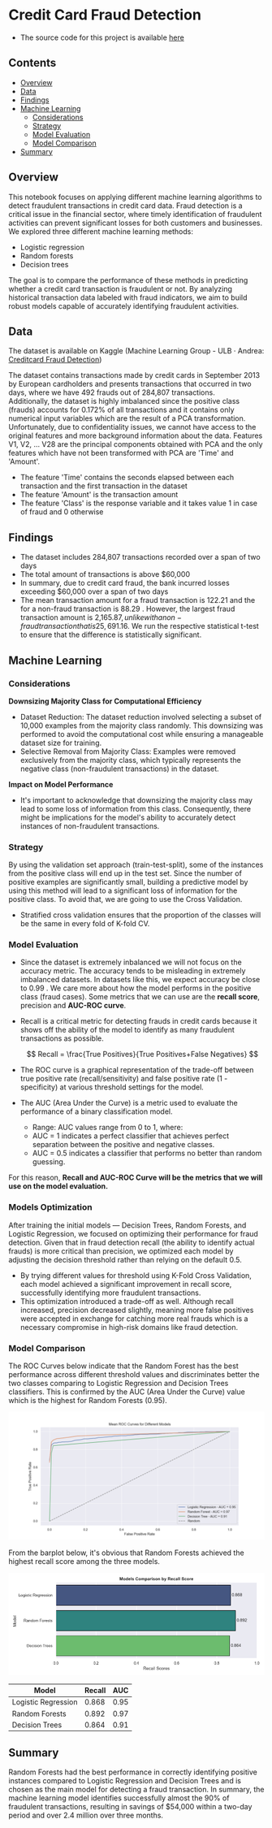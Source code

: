 # Credit Card Fraud Detection
- The source code for this project is available [here](https://github.com/leonemma/detect-frauds-in-creditcards/blob/main/creditcard-fraud-detector.ipynb)
## Contents
- [Overview](#Overview)
- [Data](#Data)
- [Findings](#Findings)
- [Machine Learning](#Machine-Learning)
   - [Considerations](#Considerations)
   - [Strategy](#Strategy)
   - [Model Evaluation](#Model-Evaluation)
   - [Model Comparison](#Model-Comparison)
- [Summary](#Summary)

## Overview
This notebook focuses on applying different machine learning algorithms to detect fraudulent transactions in credit card data. Fraud detection is a critical issue in the financial sector, where timely identification of fraudulent activities can prevent significant losses for both customers and businesses.  
We explored three different machine learning methods:
- Logistic regression
- Random forests
- Decision trees
  
The goal is to compare the performance of these methods in predicting whether a credit card transaction is fraudulent or not. By analyzing historical transaction data labeled with fraud indicators, we aim to build robust models capable of accurately identifying fraudulent activities.
## Data 
The dataset is available on Kaggle (Machine Learning Group - ULB · Andrea: [Creditcard Fraud Detection](https://www.kaggle.com/datasets/mlg-ulb/creditcardfraud))

The dataset contains transactions made by credit cards in September 2013 by European cardholders and presents transactions that occurred in two days, where we have 492 frauds out of 284,807 transactions.   
Additionally, the dataset is highly imbalanced since the positive class (frauds) accounts for 0.172% of all transactions and it contains only numerical input variables which are the result of a PCA transformation. Unfortunately, due to confidentiality issues, we cannot have access to the original features and more background information about the data. Features V1, V2, … V28 are the principal components obtained with PCA and the only features which have not been transformed with PCA are 'Time' and 'Amount'. 
- The feature 'Time' contains the seconds elapsed between each transaction and the first transaction in the dataset
- The feature 'Amount' is the transaction amount 
- The feature 'Class' is the response variable and it takes value 1 in case of fraud and 0 otherwise  

## Findings
- The dataset includes 284,807 transactions recorded over a span of two days
- The total amount of transactions is above $60,000
- In summary, due to credit card fraud, the bank incurred losses exceeding $60,000 over a span of two days
- The mean transaction amount for a fraud transaction is 122.21 and the for a non-fraud transaction is 88.29 . However, the largest fraud transaction amount is 2,165.87$, unlike with a non-fraud transaction that is 25,691.16$. We run the respective statistical t-test to ensure that the difference is statistically significant.

## Machine Learning
### Considerations
**Downsizing Majority Class for Computational Efficiency**  
- Dataset Reduction: The dataset reduction involved selecting a subset of 10,000 examples from the majority class randomly. This downsizing was performed to avoid the computational cost while ensuring a manageable dataset size for training.
- Selective Removal from Majority Class: Examples were removed exclusively from the majority class, which typically represents the negative class (non-fraudulent transactions) in the dataset.
  
**Impact on Model Performance**
- It's important to acknowledge that downsizing the majority class may lead to some loss of information from this class. Consequently, there might be implications for the model's ability to accurately detect instances of non-fraudulent transactions.

### Strategy
By using the validation set approach (train-test-split), some of the instances from the positive class will end up in the test set. Since the number of positive examples are significantly small, building a predictive model by using this method will lead to a significant loss of information for the positive class.
To avoid that, we are going to use the Cross Validation.  
- Stratified cross validation ensures that the proportion of the classes will be the same in every fold of K-fold CV.

### Model Evaluation
- Since the dataset is extremely inbalanced we will not focus on the accuracy metric. The accuracy tends to be misleading in extremely imbalanced datasets. In datasets like this, we expect accuracy be close to 0.99 . We care more about how the model performs in the positive class (fraud cases). Some metrics that we can use are the **recall score**, precision and **AUC-ROC curve**.
- Recall is a critical metric for detecting frauds in credit cards because it shows off the ability of the model to identify as many fraudulent transactions as possible.

     $$ Recall = \frac{True Positives}{True Positives+False Negatives} $$  

- The ROC curve is a graphical representation of the trade-off between true positive rate (recall/sensitivity) and false positive rate (1 - specificity) at various threshold settings for the model.
- The AUC (Area Under the Curve) is a metric used to evaluate the performance of a binary classification model.
   - Range: AUC values range from 0 to 1, where:
   - AUC = 1 indicates a perfect classifier that achieves perfect separation between the positive and negative classes.
   - AUC = 0.5 indicates a classifier that performs no better than random guessing.  

For this reason, **Recall and AUC-ROC Curve will be the metrics that we will use on the model evaluation.**

### Models Optimization
After training the initial models — Decision Trees, Random Forests, and Logistic Regression, we focused on optimizing their performance for fraud detection.
Given that in fraud detection recall (the ability to identify actual frauds) is more critical than precision, we optimized each model by adjusting the decision threshold rather than relying on the default 0.5.

- By trying different values for threshold using K-Fold Cross Validation, each model achieved a significant improvement in recall score, successfully identifying more fraudulent transactions.
- This optimization introduced a trade-off as well. Although recall increased, precision decreased slightly, meaning more false positives were accepted in exchange for catching more real frauds which is a necessary compromise in high-risk domains like fraud detection.
  
### Model Comparison
The ROC Curves below indicate that the Random Forest has the best performance across different threshold values and discriminates better the two classes comparing to Logistic Regression and Decision Trees classifiers.
This is confirmed by the AUC (Area Under the Curve) value which is the highest for Random Forests (0.95).      

![ROC_Curves](https://github.com/leonemma/detect-frauds-in-creditcards/blob/main/plots/AUC.png)    

From the barplot below, it's obvious that Random Forests achieved the highest recall score among the three models.   

![Recall_Scores](https://github.com/leonemma/detect-frauds-in-creditcards/blob/main/plots/Recall_Scores_bars.png)    

|       Model         | Recall | AUC  | 
|---------------------|--------|------|
| Logistic Regression | 0.868  | 0.95 |
|    Random Forests   | 0.892  | 0.97 |
|    Decision Trees   | 0.864  | 0.91 |

## Summary
Random Forests had the best performance in correctly identifying positive instances compared to Logistic Regression and Decision Trees and is chosen as the main model for detecting a fraud transaction.
In summary, the machine learning model identifies successfully almost the 90% of fraudulent transactions, resulting in savings of $54,000 within a two-day period and over 2.4 million over three months.
